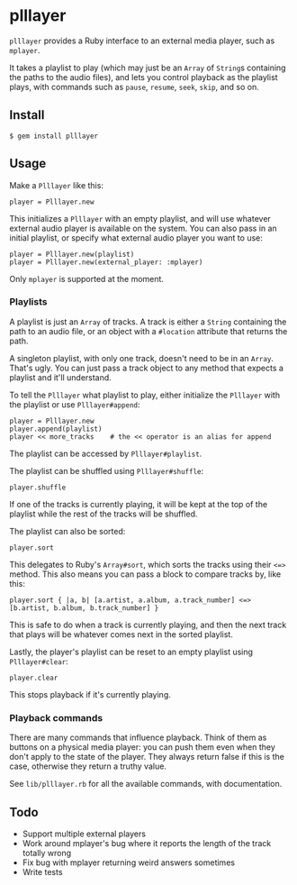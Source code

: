 # plllayer

`plllayer` provides a Ruby interface to an external media player, such as `mplayer`.

It takes a playlist to play (which may just be an `Array` of `String`s containing the paths to the audio files), and lets you control playback as the playlist plays, with commands such as `pause`, `resume`, `seek`, `skip`, and so on.

## Install

    $ gem install plllayer

## Usage

Make a `Plllayer` like this:

    player = Plllayer.new

This initializes a `Plllayer` with an empty playlist, and will use whatever external audio player is available on the system. You can also pass in an initial playlist, or specify what external audio player you want to use:

    player = Plllayer.new(playlist)
    player = Plllayer.new(external_player: :mplayer)

Only `mplayer` is supported at the moment.

### Playlists

A playlist is just an `Array` of tracks. A track is either a `String` containing the path to an audio file, or an object with a `#location` attribute that returns the path.

A singleton playlist, with only one track, doesn't need to be in an `Array`. That's ugly. You can just pass a track object to any method that expects a playlist and it'll understand.

To tell the `Plllayer` what playlist to play, either initialize the `Plllayer` with the playlist or use `Plllayer#append`:

    player = Plllayer.new
    player.append(playlist)
    player << more_tracks    # the << operator is an alias for append

The playlist can be accessed by `Plllayer#playlist`.

The playlist can be shuffled using `Plllayer#shuffle`:

    player.shuffle

If one of the tracks is currently playing, it will be kept at the top of the playlist while the rest of the tracks will be shuffled.

The playlist can also be sorted:

    player.sort

This delegates to Ruby's `Array#sort`, which sorts the tracks using their `<=>` method. This also means you can pass a block to compare tracks by, like this:

    player.sort { |a, b| [a.artist, a.album, a.track_number] <=> [b.artist, b.album, b.track_number] }

This is safe to do when a track is currently playing, and then the next track that plays will be whatever comes next in the sorted playlist.

Lastly, the player's playlist can be reset to an empty playlist using `Plllayer#clear`:

    player.clear

This stops playback if it's currently playing.

### Playback commands

There are many commands that influence playback. Think of them as buttons on a physical media player: you can push them even when they don't apply to the state of the player. They always return false if this is the case, otherwise they return a truthy value.

See `lib/plllayer.rb` for all the available commands, with documentation.

## Todo

* Support multiple external players
* Work around mplayer's bug where it reports the length of the track totally wrong
* Fix bug with mplayer returning weird answers sometimes
* Write tests

